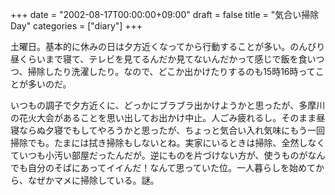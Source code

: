 +++
date = "2002-08-17T00:00:00+09:00"
draft = false
title = "気合い掃除Day"
categories = ["diary"]
+++

土曜日。基本的に休みの日は夕方近くなってから行動することが多い。のんびり昼くらいまで寝て、テレビを見てるんだか見てないんだかって感じで飯を食いつつ、掃除したり洗濯したり。なので、どこか出かけたりするのも15時16時ってことが多いのだ。

いつもの調子で夕方近くに、どっかにブラブラ出かけようかと思ったが、多摩川の花火大会があることを思い出してお出かけ中止。人ごみ疲れるし。そのまま昼寝ならぬ夕寝でもしてやろうかと思ったが、ちょっと気合い入れ気味にもう一回掃除でも。たまには拭き掃除もしないとね。実家にいるときは掃除、全然しなくていつも小汚い部屋だったんだが。逆にものを片づけない方が、使うものがなんでも自分のそばにあってイイんだ！なんて思っていた位。一人暮らしを始めてから、なぜかマメに掃除している。謎。
